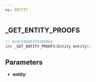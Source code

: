 ```yaml
---
ns: ENTITY
---
```

## _GET_ENTITY_PROOFS

```c
// 0x6CF0DAD7FA1088EA
int _GET_ENTITY_PROOFS(Entity entity);
```

## Parameters
* **entity**:
